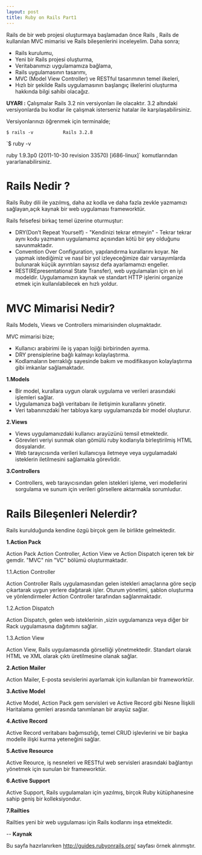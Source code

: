 ```yaml
---
layout: post
title: Ruby on Rails Part1
---
```


Rails de bir web projesi oluşturmaya başlamadan önce Rails , Rails de kullanılan
MVC mimarisi ve Rails bileşenlerini inceleyelim. Daha sonra;

- Rails kurulumu, 
- Yeni bir Rails projesi oluşturma, 
- Veritabanımızı uygulamamıza bağlama, 
- Rails uygulamasının tasarımı,
- MVC (Model View Controller) ve RESTful tasarımının temel ilkeleri, 
- Hızlı bir şekilde Rails uygulamasının başlangıç ilkelerini oluşturma hakkında
  bilgi sahibi olacağız.

**UYARI :** Çalışmalar Rails 3.2 nin versiyonları ile olacaktır. 3.2 altındaki
versiyonlarda bu kodlar ile çalışmak isterseniz hatalar ile karşılaşabilirsiniz.

Versiyonlarınızı öğrenmek için terminalde;

`$ rails -v
            
Rails 3.2.8`

`$ ruby -v

ruby 1.9.3p0 (2011-10-30 revision 33570) [i686-linux]`
komutlarından yararlanabilirsiniz. 

# Rails Nedir ?

Rails Ruby dili ile yazılmış, daha az kodla ve daha fazla zevkle yazmamızı
sağlayan,açık kaynak bir web uygulaması frameworktür. 

Rails felsefesi birkaç temel üzerine oturmuştur:

- DRY(Don’t Repeat Yourself) - "Kendinizi tekrar etmeyin" - Tekrar tekrar
aynı kodu yazmanın uygulamamız açısından kötü bir şey olduğunu savunmaktadır.
- Convention Over Configuration, yapılandırma kurallarını koyar. Ne yapmak
istediğimiz ve nasıl bir yol izleyeceğimize dair varsayımlarda bulunarak
küçük ayrıntıları sayısız defa ayarlamamızı engeller.
- REST(REpresentational State Transfer), web uygulamaları için en iyi
modeldir. Uygulamamızın kaynak ve standart HTTP işlerini organize etmek
için kullanılabilecek en hızlı yoldur.

# MVC Mimarisi Nedir?

Rails Models, Views ve Controllers mimarisinden oluşmaktadır.  

MVC mimarisi bize;

- Kullanıcı arabirimi ile iş yapan lojiği birbirinden ayırma.
- DRY prensiplerine bağlı kalmayı kolaylaştırma.
- Kodlamaların berraklığı sayesinde bakım ve modifikasyon kolaylaştırma
gibi imkanlar sağlamaktadır.

**1.Models**

- Bir model, kurallara uygun olarak uygulama ve verileri arasındaki
işlemleri sağlar. 
- Uygulamanıza bağlı veritabanı ile iletişimin kurallarını yönetir. 
- Veri tabanınızdaki her tabloya karşı uygulamanızda bir model oluşturur. 

**2.Views**

- Views uygulamanızdaki kullanıcı arayüzünü temsil etmektedir.
- Görevleri veriyi sunmak olan gömülü ruby kodlarıyla birleştirilmiş HTML dosyalarıdır.
- Web tarayıcısında verileri kullanıcıya iletmeye veya uygulamadaki isteklerin iletilmesini 
sağlamakla görevlidir.

**3.Controllers**

- Controllers, web tarayıcısından gelen istekleri işleme, veri modellerini sorgulama ve sunum 
için verileri görsellere aktarmakla sorumludur.

# Rails Bileşenleri Nelerdir?

Rails kurulduğunda kendine özgü birçok gem ile birlikte gelmektedir.

**1.Action Pack**

Action Pack Action Controller, Action View ve Action Dispatch içeren tek bir
gemdir. "MVC" nin "VC" bölümü oluşturmaktadır.

1.1.Action Controller

Action Controller Rails uygulamasından gelen istekleri amaçlarına göre seçip
çıkartarak uygun yerlere dağıtarak işler. Oturum yönetimi, şablon oluşturma  ve
yönlendirmeler Action Controller tarafından sağlanmaktadır.

1.2.Action Dispatch

Action Dispatch, gelen web isteklerinin ,sizin uygulamanıza veya diğer bir Rack
uygulamasına dağıtımını sağlar.

1.3.Action View

Action View, Rails uygulamasında görselliği yönetmektedir. Standart olarak HTML
ve XML olarak çıktı üretilmesine olanak sağlar.

**2.Action Mailer**

Action Mailer, E-posta sevislerini ayarlamak için kullanılan bir frameworktür.

**3.Active Model**

Active Model, Action Pack gem servisleri ve Active Record gibi Nesne İlişkili
Haritalama gemleri arasında tanımlanan bir arayüz sağlar.

**4.Active Record**

Active Record veritabanı bağımsızlığı, temel CRUD işlevlerini ve bir başka
modelle ilişki kurma yeteneğini sağlar.

**5.Active Resource**

Active Reource, iş nesneleri ve RESTful web servisleri arasındaki bağlantıyı
yönetmek için sunulan bir frameworktür.

**6.Active Support**

Active Support, Rails uygulamaları için yazılmış, birçok Ruby kütüphanesine
sahip geniş bir kolleksiyondur.

**7.Railties**

Railties yeni bir web uygulaması için Rails kodlarını inşa etmektedir.

--
**Kaynak**

Bu sayfa hazırlanırken http://guides.rubyonrails.org/ sayfası örnek alınmıştır.
